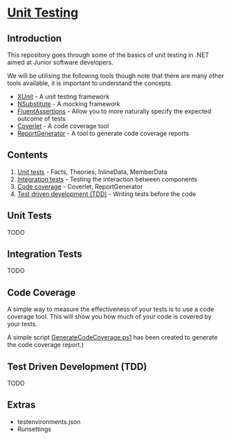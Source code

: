 # [Unit Testing](Application/CoverageReport/index.html)

## Introduction

This repository goes through some of the basics of unit testing in .NET aimed at Junior software developers.

We will be utilising the following tools though note that there are many other tools available, it is important to understand the concepts.

- [XUnit](https://www.nuget.org/packages/xunit) - A unit testing framework
- [NSubstitute](https://www.nuget.org/packages/NSubstitute) - A mocking framework
- [FluentAssertions](https://www.nuget.org/packages/FluentAssertions) - Allow you to more naturally specify the expected outcome of tests
- [Coverlet](https://www.nuget.org/packages/coverlet.collector) - A code coverage tool
- [ReportGenerator](https://www.nuget.org/packages/dotnet-reportgenerator-globaltool) - A tool to generate code coverage reports

## Contents

1. [Unit tests](#unit-tests) - Facts, Theories, InlineData, MemberData
2. [Integration tests](#integration-tests) - Testing the interaction between components
3. [Code coverage](#code-coverage) - Coverlet, ReportGenerator
4. [Test driven development (TDD)](#test-driven-development-tdd) - Writing tests before the code

## Unit Tests

TODO

## Integration Tests

TODO

## Code Coverage

A simple way to measure the effectiveness of your tests is to use a code coverage tool. This will show you how much of your code is covered by your tests.

A simple script [GenerateCodeCoverage.ps1](GenerateCodeCoverage.ps1) has been created to generate the code coverage report.)

## Test Driven Development (TDD)

TODO

## Extras

- testenvironments.json
- Runsettings